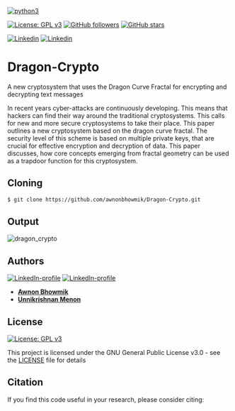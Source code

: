 [![python3](https://img.shields.io/badge/python3-v3.6-green?style=for-the-badge&logo=python)](https://www.python.org)

[![License: GPL v3](https://img.shields.io/badge/License-GPL%20v3-purple.svg)](http://www.gnu.org/licenses/gpl-3.0)
[![GitHub followers](https://img.shields.io/github/followers/awnonbhowmik?label=Follow&style=social)](https://github.com/awnonbhowmik?tab=followers) [![GitHub stars](https://img.shields.io/github/stars/awnonbhowmik/Dragon-Crypto.svg?style=social&label=Star&maxAge=2592000)](https://GitHub.com/awnonbhowmik/Dragon-Crypto/stargazers/)

[![Linkedin](https://img.shields.io/badge/Linkedin-Unnikrishnan%20Menon-blue?style=for-the-badge&logo=linkedin)](https://www.linkedin.com/in/unnikrishnan-menon-aa013415a/) [![Linkedin](https://img.shields.io/badge/Linkedin-Awnon%20Bhowmik-red?style=for-the-badge&logo=linkedin)](https://www.linkedin.com/in/awnon-bhowmik-13a5a013b/?miniProfileUrn=urn%3Ali%3Afs_miniProfile%3AACoAACIUlr4BQG5MmK7AYfJbU5Zaacunw1qLanM)

# Dragon-Crypto

A new cryptosystem that uses the Dragon Curve Fractal for encrypting and decrypting text messages

In recent years cyber-attacks are continuously developing.
This means that hackers can find their way around the
traditional cryptosystems. This calls for new and more secure
cryptosystems to take their place. This paper outlines a new
cryptosystem based on the dragon curve fractal. The security
level of this scheme is based on multiple private keys, that are
crucial for effective encryption and decryption of data. This
paper discusses, how core concepts emerging from fractal
geometry can be used as a trapdoor function for this
cryptosystem.

## Cloning
```bash
$ git clone https://github.com/awnonbhowmik/Dragon-Crypto.git
```

## Output
![dragon_crypto](https://user-images.githubusercontent.com/36446402/80407837-dfaf9000-88e3-11ea-8ebf-96899abf7509.png)

## Authors
[![LinkedIn-profile](https://img.shields.io/badge/LinkedIn-Unnikrishnan-teal.svg)](https://www.linkedin.com/in/unnikrishnan-menon-aa013415a/) [![LinkedIn-profile](https://img.shields.io/badge/LinkedIn-Awnon-green.svg)](https://www.linkedin.com/in/awnon-bhowmik-13a5a013b/?miniProfileUrn=urn%3Ali%3Afs_miniProfile%3AACoAACIUlr4BQG5MmK7AYfJbU5Zaacunw1qLanM)
* [**Awnon Bhowmik**](https://github.com/awnonbhowmik)
* [**Unnikrishnan Menon**](https://github.com/7enTropy7)

## License

[![License: GPL v3](https://img.shields.io/badge/License-GPL%20v3-red.svg)](http://www.gnu.org/licenses/gpl-3.0)

This project is licensed under the GNU General Public License v3.0 - see the [LICENSE](LICENSE) file for details

## Citation
If you find this code useful in your research, please consider citing: